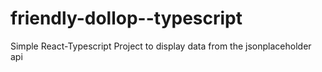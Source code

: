 # friendly-dollop--typescript
Simple React-Typescript Project to display data from the jsonplaceholder api
